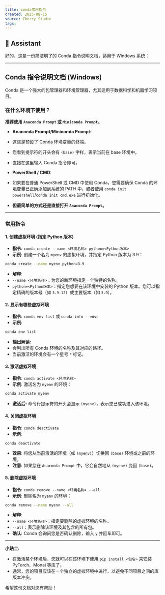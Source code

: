 ```yaml
---
title: conda常用指令
created: 2025-08-15
source: Cherry Studio
tags: 
---
```

## 🤖 Assistant

好的，这是一份简洁明了的 Conda 指令说明文档，适用于 Windows 系统：

---

## Conda 指令说明文档 (Windows)

Conda 是一个强大的包管理器和环境管理器，尤其适用于数据科学和机器学习项目。

### 在什么环境下使用？

**推荐使用 `Anaconda Prompt` 或 `Miniconda Prompt`**。

* **Anaconda Prompt/Miniconda Prompt:**
 * 这些是预设了 Conda 环境变量的终端。
 * 您看到提示符的开头会有 `(base)` 字样，表示当前在 base 环境中。
 * 直接在这里输入 Conda 指令即可。

* **PowerShell / CMD:**
 * 如果要在普通 PowerShell 或 CMD 中使用 Conda，您需要确保 Conda 的环境变量已正确添加到系统的 PATH 中，或者使用 `conda init powershell`/`conda init cmd.exe` 进行初始化。
 * **但最简单的方式还是直接打开 `Anaconda Prompt`。**

---

### 常用指令

#### 1. 创建虚拟环境 (指定 Python 版本)

* **指令:** `conda create --name <环境名称> python=<Python版本>`
* **示例:** 创建一个名为 `myenv` 的虚拟环境，并指定 Python 版本为 3.9：
 ```bash
 conda create --name myenv python=3.9
 ```
* **解释:**
 * `--name <环境名称>`：为您的新环境指定一个独特的名称。
 * `python=<Python版本>`：指定您想要在该环境中安装的 Python 版本。您可以指定精确的版本号（如 `3.9.12`）或主要版本（如 `3.9`）。

#### 2. 显示有哪些虚拟环境

* **指令:** `conda env list` 或 `conda info --envs`
* **示例:**
 ```bash
 conda env list
 ```
* **输出解读:**
 * 会列出所有 Conda 环境的名称及其对应的路径。
 * 当前激活的环境会有一个星号 `*` 标记。

#### 3. 激活虚拟环境

* **指令:** `conda activate <环境名称>`
* **示例:** 激活名为 `myenv` 的环境：
 ```bash
 conda activate myenv
 ```
* **激活后:** 命令行提示符的开头会显示 `(myenv)`，表示您已成功进入该环境。

#### 4. 关闭虚拟环境

* **指令:** `conda deactivate`
* **示例:**
 ```bash
 conda deactivate
 ```
* **效果:** 将您从当前激活的环境（如 `(myenv)`）切换回 `(base)` 环境或之前的环境。
* **注意:** 如果您在 `Anaconda Prompt` 中，它会自然地从 `(myenv)` 变回 `(base)`。

#### 5. 删除虚拟环境

* **指令:** `conda remove --name <环境名称> --all`
* **示例:** 删除名为 `myenv` 的环境：
 ```bash
 conda remove --name myenv --all
 ```
* **解释:**
 * `--name <环境名称>`：指定要删除的虚拟环境的名称。
 * `--all`：表示删除该环境及其包含的所有包。
* **确认:** Conda 会询问您是否确认删除，输入 `y` 并回车即可。

---

**小贴士:**

* 在激活某个环境后，您就可以在该环境下使用 `pip install <包名>` 来安装 PyTorch、Monai 等库了。
* 通常，您的项目应该在一个独立的虚拟环境中进行，以避免不同项目之间的库版本冲突。

希望这份文档对您有帮助！
